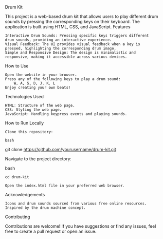 Drum Kit

This project is a web-based drum kit that allows users to play different drum sounds by pressing the corresponding keys on their keyboard. The application is built using HTML, CSS, and JavaScript.
Features

    Interactive Drum Sounds: Pressing specific keys triggers different drum sounds, providing an interactive experience.
    Visual Feedback: The UI provides visual feedback when a key is pressed, highlighting the corresponding drum image.
    Simple and Responsive Design: The design is minimalistic and responsive, making it accessible across various devices.

How to Use

    Open the website in your browser.
    Press any of the following keys to play a drum sound:
        W, A, S, D, J, K, L
    Enjoy creating your own beats!

Technologies Used

    HTML: Structure of the web page.
    CSS: Styling the web page.
    JavaScript: Handling keypress events and playing sounds.

How to Run Locally

    Clone this repository:

    bash

git clone https://github.com/yourusername/drum-kit.git

Navigate to the project directory:

bash

    cd drum-kit

    Open the index.html file in your preferred web browser.

Acknowledgements

    Icons and drum sounds sourced from various free online resources.
    Inspired by the drum machine concept.

Contributing

Contributions are welcome! If you have suggestions or find any issues, feel free to create a pull request or open an issue.
